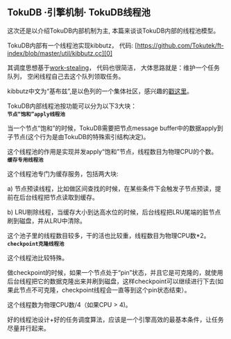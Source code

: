 ## TokuDB ·引擎机制· TokuDB线程池


这次还是以介绍TokuDB内部机制为主, 本篇来谈谈TokuDB内部的线程池模型。  


TokuDB内部有一个线程池实现kibbutz， 代码: [https://github.com/Tokutek/ft-index/blob/master/util/kibbutz.cc][0]  


其调度思想基于[work-stealing][1]， 代码也很简洁， 大体思路就是：维护一个任务队列， 空闲线程自己去这个队列领取任务。  


kibbutz中文为“基布兹”,是以色列的一个集体社区，感兴趣的[戳这里][2]。  


TokuDB内部线程池按功能可以分为以下3大块：   **`节点“饱和”apply线程池`**   


当一个节点“饱和”的时候，TokuDB需要把节点message buffer中的数据apply到子节点(这个行为是由TokuDB的特殊索引结构决定)。  


这个线程池的作用是实现并发apply“饱和”节点，线程数目为物理CPU的个数。   **`缓存专用线程池`**   


这个线程池专门为缓存服务，包括两大块:  


a) 节点预读线程，比如做区间查找的时候，在某些条件下会触发子节点预读，提前在后台线程把节点读取到缓存。  


b) LRU剔除线程，当缓存大小到达高水位的时候，后台线程把LRU尾端的脏节点刷到磁盘，并从LRU中清除。  


这个池子里的线程数目较多，干的活也比较重，线程数目为物理CPU数*2。   **`checkpoint克隆线程池`**   


这个线程池比较特殊。  


做checkpoint的时候，如果一个节点处于“pin”状态，并且它是可克隆的，就使用后台线程把它的数据克隆出来并刷到磁盘，这样checkpoint可以继续进行下去(如果此节点不可克隆，checkpoint线程会一直等到这个pin状态结束）。  


这个线程数为物理CPU数/4（如果CPU > 4)。  


好的线程池设计+好的任务调度算法，应该是一个引擎高效的最基本条件，让任务尽量并行起来。  


[0]: https://github.com/Tokutek/ft-index/blob/master/util/kibbutz.cc
[1]: http://en.wikipedia.org/wiki/Work_stealing
[2]: http://zh.wikipedia.org/wiki/%E5%9F%BA%E5%B8%83%E5%85%B9